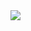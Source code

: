 <img src="https://capsule-render.vercel.app/api?type=waving&color=auto&height=200&width=500&section=header&text=ThinkLink&fontSize=100" />

